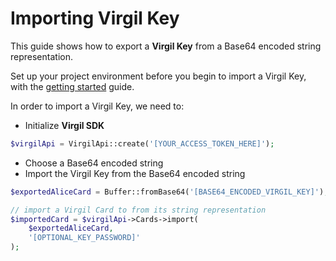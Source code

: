 # Importing Virgil Key

This guide shows how to export a **Virgil Key** from a Base64 encoded string representation.

Set up your project environment before you begin to import a Virgil Key, with the [getting started](/docs/guides/configuration/client-configuration.md) guide.

In order to import a Virgil Key, we need to:

- Initialize **Virgil SDK**

```php
$virgilApi = VirgilApi::create('[YOUR_ACCESS_TOKEN_HERE]');
```

- Choose a Base64 encoded string
- Import the Virgil Key from the Base64 encoded string

```php
$exportedAliceCard = Buffer::fromBase64('[BASE64_ENCODED_VIRGIL_KEY]');

// import a Virgil Card to from its string representation
$importedCard = $virgilApi->Cards->import(
    $exportedAliceCard,
    '[OPTIONAL_KEY_PASSWORD]'
);
```
